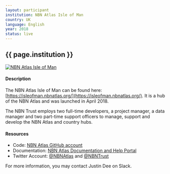 ```yaml
---
layout: participant
institution: NBN Atlas Isle of Man
country: UK
language: English
year: 2018
status: live
---
```


## {{ page.institution }}

[![NBN Atlas Isle of Man](../assets/img/participants/nbnatlas-isle-man.png)](https://isleofman.nbnatlas.org/)

#### Description 
The NBN Atlas Isle of Man can be found here: [https://isleofman.nbnatlas.org/](https://isleofman.nbnatlas.org/). It is a hub of the NBN Atlas and was launched in April 2018.

The NBN Trust employs two full-time developers, a project manager, a data manager and two part-time support officers to manage, support and develop the NBN Atlas and country hubs.


#### Resources

- Code: [NBN Atlas GitHub account](https://github.com/nbnuk)
- Documentation: [NBN Atlas Documentation and Help Portal](https://docs.nbnatlas.org/)
- Twitter Account: [@NBNAtlas](https://twitter.com/NBNAtlas) and [@NBNTrust](https://twitter.com/NBNTrust)



For more information, you may contact Justin Dee on Slack.
